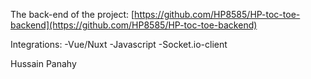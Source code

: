 The back-end of the project:
[https://github.com/HP8585/HP-toc-toe-backend](https://github.com/HP8585/HP-toc-toe-backend)

Integrations:
-Vue/Nuxt
-Javascript
-Socket.io-client

Hussain Panahy